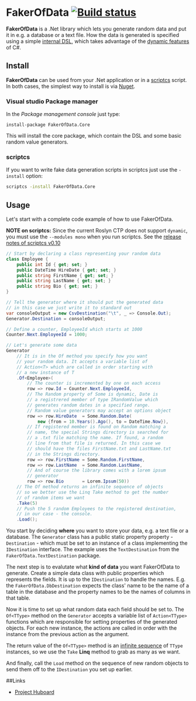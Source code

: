# FakerOfData [![Build status](https://ci.appveyor.com/api/projects/status/iej2k1u2ie8gyiud/branch/master?retina=true)](https://ci.appveyor.com/project/DavidTellander/fakerofdata)

**FakerOfData** is a .Net library which lets you generate random data and put it in e.g. a database or a text file. How the data is generated is specified using a simple [internal DSL](http://martinfowler.com/bliki/InternalDslStyle.html), which takes advantage of the [dynamic features](http://msdn.microsoft.com/en-us/magazine/gg598922.aspx) of C#.

## Install

**FakerOfData** can be used from your .Net application or in a [scriptcs](http://scriptcs.net/)
script. In both cases, the simplest way to install is via [Nuget](). 

### Visual studio Package manager 

In the _Package management console_ just type:

```posh
install-package FakerOfData.Core
```

This will install the core package, which contain the DSL and some basic random value generators. 

### scriptcs

If you want to write fake data generation scripts in scriptcs just use the `-install` option:

```bat
scriptcs -install FakerOfData.Core
```

## Usage

Let's start with a complete code example of how to use FakerOfData.

**NOTE on scriptcs:** Since the current Roslyn CTP does not support `dynamic`, you must use the `--modules mono` when you run scriptcs. See the [release notes of scriptcs v0.10](https://github.com/scriptcs/scriptcs/releases/tag/v0.10)

```csharp
// Start by declaring a class representing your random data
class Employee {
    public int Id { get; set; }
    public DateTime HireDate { get; set; }
    public string FirstName { get; set; }
    public string LastName { get; set; }
    public string Bio { get; set; }
}

// Tell the generator where it should put the generated data
// in this case we just write it to standard out
var consoleOutput = new CsvDestination("\t", _ => Console.Out);
Generator.Destination = consoleOutput;

// Define a counter, EmployeeId which starts at 1000
Counter.Next.EmployeeId = 1000;

// Let's generate some data
Generator
    // It is in the Of method you specify how you want 
    // your random data. It accepts a variable list of
    // Action<T> which are called in order starting with 
    // a new instance of T 
    .Of<Employee>(
        // The counter is incremented by one on each access
        row => row.Id = Counter.Next.EmployeeId,
        // The Random property of Some is dynamic, Date is 
        // a registrered member of type IRandomValue which
        // generates random dates in a specified range.
        // Random value generators may accept an options object
        row => row.HireDate  = Some.Random.Date(
            new {from = 10.Years().Ago(), to = DateTime.Now}),
        // If registered member is found on Random matching a
        // name, the special Strings directory is searched for
        // a .txt file matching the name. If found, a random
        // line from that file is returned. In this case we 
        // should have the files FirstName.txt and LastName.txt
        // in the Strings directory.
        row => row.FirstName = Some.Random.FirstName,
        row => row.LastName  = Some.Random.LastName,
        // And of course the library comes with a lorem ipsum
        // generator
        row => row.Bio       = Lorem.Ipsum(50))
    // The Of method returns an infinite sequence of objects 
    // so we better use the Linq Take method to get the number
    // of random items we want
    .Take(5)
    // Push the 5 random Employees to the registered destination,
    // in our case - the console.
    .Load();
```

You start by deciding **where** you want to store your data, e.g. a text file or a database. The `Generator` class has a public static property property - `Destination` - which must be set to an instance of a class implementing the `IDestination` interface. The example uses the `TextDestination` from the `FakerOfData.TextDestination` package.

The next step is to evalutate what **kind of data** you want FakerOfData to generate. Create a simple data class with public properties which represents the fields. It is up to the `IDestination` to handle the names. E.g. the `FakerOfData.DbDestination` expects the class' name to be the name of a table in the database and the property names to be the names of columns in that table.

Now it is time to set up what random data each field should be set to. The `Of<TType>` method on the `Generator` accepts a variable list of `Action<TType>` functions which are responsible for setting properties of the generated objects. For each new instance, the actions are called in order with the instance from the previous action as the argument.

The return value of the `Of<TType>` method is an [infinite sequence](https://www.google.se/#q=infinite+sequence+c%23) of `TType` instances, so we use the `Take` **Linq** method to grab as many as we want. 

And finally, call the `Load` method on the sequence of new random objects to send them off to the `IDestination` you set up earlier.

##Links

- [Project Huboard](https://huboard.com/derantell/FakerOfData/)
